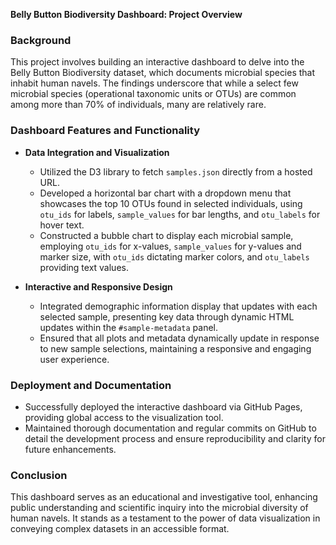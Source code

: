 **Belly Button Biodiversity Dashboard: Project Overview**

### Background
This project involves building an interactive dashboard to delve into the Belly Button Biodiversity dataset, which documents microbial species that inhabit human navels. The findings underscore that while a select few microbial species (operational taxonomic units or OTUs) are common among more than 70% of individuals, many are relatively rare.


### Dashboard Features and Functionality
- **Data Integration and Visualization**
  - Utilized the D3 library to fetch `samples.json` directly from a hosted URL.
  - Developed a horizontal bar chart with a dropdown menu that showcases the top 10 OTUs found in selected individuals, using `otu_ids` for labels, `sample_values` for bar lengths, and `otu_labels` for hover text.
  - Constructed a bubble chart to display each microbial sample, employing `otu_ids` for x-values, `sample_values` for y-values and marker size, with `otu_ids` dictating marker colors, and `otu_labels` providing text values.

- **Interactive and Responsive Design**
  - Integrated demographic information display that updates with each selected sample, presenting key data through dynamic HTML updates within the `#sample-metadata` panel.
  - Ensured that all plots and metadata dynamically update in response to new sample selections, maintaining a responsive and engaging user experience.

### Deployment and Documentation
- Successfully deployed the interactive dashboard via GitHub Pages, providing global access to the visualization tool.
- Maintained thorough documentation and regular commits on GitHub to detail the development process and ensure reproducibility and clarity for future enhancements.

### Conclusion
This dashboard serves as an educational and investigative tool, enhancing public understanding and scientific inquiry into the microbial diversity of human navels. It stands as a testament to the power of data visualization in conveying complex datasets in an accessible format.
